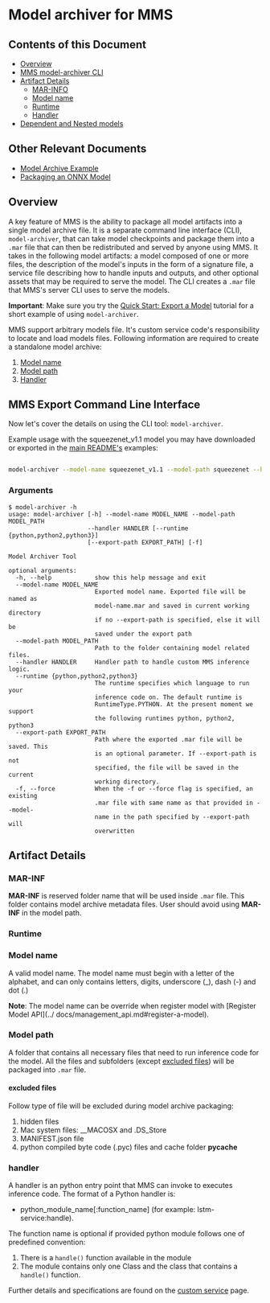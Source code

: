 # Model archiver for MMS

## Contents of this Document
* [Overview](#overview)
* [MMS model-archiver CLI](#model-archiver-command-line-interface)
* [Artifact Details](#artifact-details)
    * [MAR-INFO](#mar-inf)
    * [Model name](#model-name)
    * [Runtime](#runtime)
    * [Handler](#handler)
* [Dependent and Nested models](#dependent-and-nested-models)

## Other Relevant Documents
* [Model Archive Example](../examples/mxnet_vision.md)
* [Packaging an ONNX Model](convert_from_onnx.md)

## Overview

A key feature of MMS is the ability to package all model artifacts into a single model archive file. It is a separate command line interface (CLI), `model-archiver`, that can take model checkpoints and package them into a `.mar` file that can then be redistributed and served by anyone using MMS. It takes in the following model artifacts: a model composed of one or more files, the description of the model's inputs in the form of a signature file, a service file describing how to handle inputs and outputs, and other optional assets that may be required to serve the model. The CLI creates a `.mar` file that MMS's server CLI uses to serve the models.

**Important**: Make sure you try the [Quick Start: Export a Model](../README.md#model-archive) tutorial for a short example of using `model-archiver`.

MMS support arbitrary models file. It's custom service code's responsibility to locate and load models files. Following information are required to create a standalone model archive:
1. [Model name](#model-name)
2. [Model path](#model-path)
3. [Handler](#handler)

## MMS Export Command Line Interface

Now let's cover the details on using the CLI tool: `model-archiver`.

Example usage with the squeezenet_v1.1 model you may have downloaded or exported in the [main README's](../README.md) examples:

```bash

model-archiver --model-name squeezenet_v1.1 --model-path squeezenet --handler mxnet_vision_service:handle

```

### Arguments

```
$ model-archiver -h
usage: model-archiver [-h] --model-name MODEL_NAME --model-path MODEL_PATH
                      --handler HANDLER [--runtime {python,python2,python3}]
                      [--export-path EXPORT_PATH] [-f]

Model Archiver Tool

optional arguments:
  -h, --help            show this help message and exit
  --model-name MODEL_NAME
                        Exported model name. Exported file will be named as
                        model-name.mar and saved in current working directory
                        if no --export-path is specified, else it will be
                        saved under the export path
  --model-path MODEL_PATH
                        Path to the folder containing model related files.
  --handler HANDLER     Handler path to handle custom MMS inference logic.
  --runtime {python,python2,python3}
                        The runtime specifies which language to run your
                        inference code on. The default runtime is
                        RuntimeType.PYTHON. At the present moment we support
                        the following runtimes python, python2, python3
  --export-path EXPORT_PATH
                        Path where the exported .mar file will be saved. This
                        is an optional parameter. If --export-path is not
                        specified, the file will be saved in the current
                        working directory.
  -f, --force           When the -f or --force flag is specified, an existing
                        .mar file with same name as that provided in --model-
                        name in the path specified by --export-path will
                        overwritten
```

## Artifact Details

### MAR-INF
**MAR-INF** is reserved folder name that will be used inside `.mar` file. This folder contains model archive metadata files. User should avoid using **MAR-INF** in the model path.

### Runtime

### Model name

A valid model name. The model name must begin with a letter of the alphabet, and can only contains letters, digits, underscore (_), dash (-) and dot (.)

**Note**: The model name can be override when register model with [Register Model API](../ docs/management_api.md#register-a-model).

### Model path

A folder that contains all necessary files that need to run inference code for the model. All the files and subfolders (except [excluded files](excluded-files)) will be packaged into `.mar` file.

#### excluded files
Follow type of file will be excluded during model archive packaging:
1. hidden files
2. Mac system files: __MACOSX and .DS_Store
3. MANIFEST.json file
4. python compiled byte code (.pyc) files and cache folder __pycache__

### handler

A handler is an python entry point that MMS can invoke to executes inference code. The format of a Python handler is:
* python_module_name[:function_name] (for example: lstm-service:handle).

The function name is optional if provided python module follows one of predefined convention:
1. There is a `handle()` function available in the module
2. The module contains only one Class and the class that contains a `handle()` function.

Further details and specifications are found on the [custom service](custom_service.md) page.

